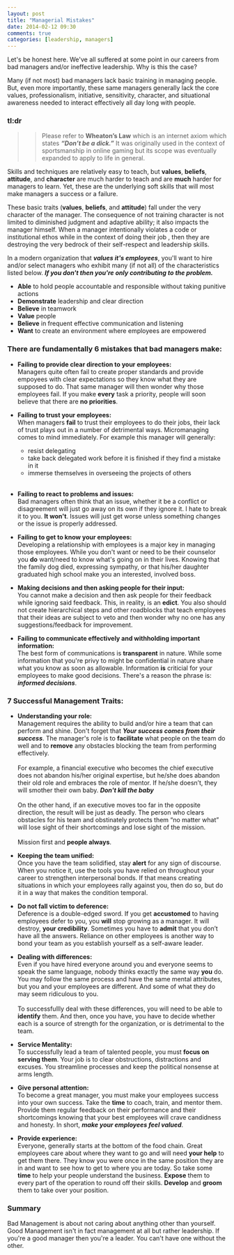 ```yaml
---
layout: post
title: "Managerial Mistakes"
date: 2014-02-12 09:30
comments: true
categories: [leadership, managers]
---
```

Let's be honest here. We've all suffered at some point in our careers from bad managers and/or ineffective leadership. Why is this the case?

Many (if not most) bad managers lack basic training in managing people. But, even more importantly, these same managers generally lack the core values, professionalism, initiative, sensitivity, character, and situational awareness needed to interact effectively all day long with people.
<!-- more -->

### tl:dr
>> Please refer to **Wheaton’s Law** which is an internet axiom which states ***“Don’t be a dick.”*** It was originally used in the context of sportsmanship in online gaming but its scope was eventually expanded to apply to life in general.

Skills and techniques are relatively easy to teach, but **values**, **beliefs**, **attitude**, and **character** are much harder to teach and are **much** harder for managers to learn. Yet, these are the underlying soft skills that will most make managers a success or a failure. 

These basic traits (**values**, **beliefs**, and **attitude**) fall under the very character of the manager. The consequence of not training character is not limited to diminished judgment  and adaptive ability; it also impacts the manager himself. When a manager intentionally violates a code or institutional ethos while in the context of doing their job , then they are destroying the very bedrock of their self-respect and leadership skills.

In a modern organization that ***values it's employees***, you'll want to hire and/or select managers who exhibit many (if not all) of the characteristics listed below. ***If you don't then you're only contributing to the problem.***

* **Able** to hold people accountable and responsible without taking punitive actions
* **Demonstrate** leadership and clear direction
* **Believe** in teamwork
* **Value** people
* **Believe** in frequent effective communication and listening
* **Want** to create an environment where employees are empowered

### There are fundamentally 6 mistakes that bad managers make:

* **Failing to provide clear direction to your employees:**<br>
Managers quite often fail to create proper standards and provide empoyees with clear expectations so they know what they are supposed to do. That same manager will then wonder why those employees fail. If you make **every** task a priority, people will soon believe that there are **no priorities**.<br>

* **Failing to trust your employees:**<br>
When managers **fail** to trust their employees to do their jobs, their lack of trust plays out in a number of detrimental ways. Micromanaging comes to mind immediately. For example this manager will generally:
	* resist delegating 
	* take back delegated work before it is finished if they find a mistake in it
	* immerse themselves in overseeing the projects of others<br><br>

* **Failing to react to problems and issues:**<br>
Bad managers often think that an issue, whether it be a conflict or disagreement will just go away on its own if they ignore it. I hate to break it to you. **It won't**. Issues will just get worse unless something changes or the issue is properly addressed.<br>

* **Failing to get to know your employees:**<br>
Developing a relationship with employees is a major key in managing those employees. While you don't want or need to be their counselor you **do** want/need to know what's going on in their lives. Knowing that the family dog died, expressing sympathy, or that his/her daughter graduated high school make you an interested, involved boss.<br>

* **Making decisions and then asking people for their input:**<br>
You cannot make a decision and then ask people for their feedback while ignoring said feedback. This, in reality, is an **edict**.  You also should not create hierarchical steps and other roadblocks that teach employees that their ideas are subject to veto and then wonder why no one has any suggestions/feedback for improvement.<br>

* **Failing to communicate effectively and withholding important information:**<br>
The best form of communications is **transparent** in nature. While some information that you're privy to might be confidential in nature share what you know as soon as allowable. Information **is** criticial for your employees to make good decisions. There's a reason the phrase is: ***informed decisions***.<br>

### 7 Successful Management Traits:

* **Understanding your role:**<br>
Management requires the ability to build and/or hire a team that can perform and shine. Don't forget that ***Your success comes from their success***. The manager's role is to **facilitate** what people on the team do well and to **remove** any obstacles blocking the team from performing effectively.<br><br>For example, a financial executive who becomes the chief executive does not abandon his/her original expertise, but he/she does abandon their old role and embraces the role of mentor. If he/she doesn’t, they will smother their own baby. ***Don't kill the baby***<br><br>On the other hand, if an executive moves too far in the opposite direction, the result will be just as deadly. The person who clears obstacles for his team and obstinately protects them “no matter what” will lose sight of their shortcomings and lose sight of the mission.<br><br>Mission first and **people always**.<br>

* **Keeping the team unified:**<br>
Once you have the team solidified, stay **alert** for any sign of discourse. When you notice it, use the tools you have relied on throughout your career to strengthen interpersonal bonds. If that means creating situations in which your employees rally against you, then do so, but do it in a way that makes the condition temporal.<br>

* **Do not fall victim to deference:**<br>
Deference is a double-edged sword. If you get **accustomed** to having employees defer to you, you **will** stop growing as a manager. It will destroy, **your credibility**. Sometimes you have to **admit** that you don’t have all the answers. Reliance on other employees is another way to bond your team as you establish yourself as a self-aware leader.<br>

* **Dealing with differences:**<br>
Even if you have hired everyone around you and everyone seems to speak the same language, nobody thinks exactly the same way **you** do. You may follow the same process and have the same mental attributes, but you and your employees are different. And some of what they do may seem ridiculous to you.<br><br>To successfullly deal with these differences, you will need to be able to **identify** them. And then, once you have, you have to decide whether each is a source of strength for the organization, or is detrimental to the team.<br>

* **Service Mentality:**<br>
To successfully lead a team of talented people, you must **focus on serving them**. Your job is to clear obstructions, distractions and excuses. You streamline processes and keep the political nonsense at arms length.<br>

* **Give personal attention:**<br>
To become a great manager, you must make your employees success into your own success. Take the **time** to coach, train, and mentor them. Provide them regular feedback on their performance and their shortcomings knowing that your best employees will crave candidness and honesty. In short, ***make your employees feel valued***.<br>

* **Provide experience:**<br>
Everyone, generally starts at the bottom of the food chain. Great employees care about where they want to go and will need **your help** to get them there. They know you were once in the same position they are in and want to see how to get to where you are today. So take some **time** to help your people understand the business. **Expose** them to every part of the operation to round off their skills. **Develop** and **groom** them to take over your position.<br>

### Summary
Bad Management is about not caring about anything other than yourself. Good Management isn't in fact management at all but rather leadership. If you're a good manager then you're a leader. You can't have one without the other.

